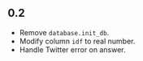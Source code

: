 0.2
---

- Remove `database.init_db`.
- Modify column `idf` to real number.
- Handle Twitter error on answer.
